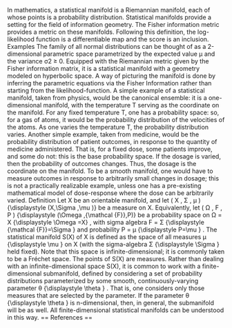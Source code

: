 In mathematics, a statistical manifold is a Riemannian manifold, each of
whose points is a probability distribution. Statistical manifolds
provide a setting for the field of information geometry. The Fisher
information metric provides a metric on these manifolds. Following this
definition, the log-likelihood function is a differentiable map and the
score is an inclusion. Examples The family of all normal distributions
can be thought of as a 2-dimensional parametric space parametrized by
the expected value μ and the variance σ2 ≥ 0. Equipped with the
Riemannian metric given by the Fisher information matrix, it is a
statistical manifold with a geometry modeled on hyperbolic space. A way
of picturing the manifold is done by inferring the parametric equations
via the Fisher Information rather than starting from the
likelihood-function. A simple example of a statistical manifold, taken
from physics, would be the canonical ensemble: it is a one-dimensional
manifold, with the temperature T serving as the coordinate on the
manifold. For any fixed temperature T, one has a probability space: so,
for a gas of atoms, it would be the probability distribution of the
velocities of the atoms. As one varies the temperature T, the
probability distribution varies. Another simple example, taken from
medicine, would be the probability distribution of patient outcomes, in
response to the quantity of medicine administered. That is, for a fixed
dose, some patients improve, and some do not: this is the base
probability space. If the dosage is varied, then the probability of
outcomes changes. Thus, the dosage is the coordinate on the manifold. To
be a smooth manifold, one would have to measure outcomes in response to
arbitrarily small changes in dosage; this is not a practically
realizable example, unless one has a pre-existing mathematical model of
dose-response where the dose can be arbitrarily varied. Definition Let X
be an orientable manifold, and let ( X , Σ , μ ) {\\displaystyle
(X,\\Sigma ,\\mu )} be a measure on X. Equivalently, let ( Ω , F , P )
{\\displaystyle (\\Omega ,{\\mathcal {F}},P)} be a probability space on
Ω = X {\\displaystyle \\Omega =X} , with sigma algebra F = Σ
{\\displaystyle {\\mathcal {F}}=\\Sigma } and probability P = μ
{\\displaystyle P=\\mu } . The statistical manifold S(X) of X is defined
as the space of all measures μ {\\displaystyle \\mu } on X (with the
sigma-algebra Σ {\\displaystyle \\Sigma } held fixed). Note that this
space is infinite-dimensional; it is commonly taken to be a Fréchet
space. The points of S(X) are measures. Rather than dealing with an
infinite-dimensional space S(X), it is common to work with a
finite-dimensional submanifold, defined by considering a set of
probability distributions parameterized by some smooth,
continuously-varying parameter θ {\\displaystyle \\theta } . That is,
one considers only those measures that are selected by the parameter. If
the parameter θ {\\displaystyle \\theta } is n-dimensional, then, in
general, the submanifold will be as well. All finite-dimensional
statistical manifolds can be understood in this way. == References ==
